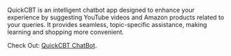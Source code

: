 QuickCBT is an intelligent chatbot app designed to enhance your experience by suggesting YouTube videos and Amazon products related to your queries. It provides seamless, topic-specific assistance, making learning and shopping more convenient.

Check Out: [QuickCBT ChatBot](https://drive.google.com/file/d/1MVY7ThvnxU3xOrsSROkz6e7GFcrHxwiH/view).

<img href="learnAnything.png">
